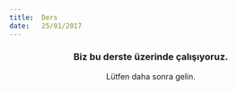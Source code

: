 ```yaml
---
title:  Ders
date:   25/01/2017
---
```


### <center>Biz bu derste üzerinde çalışıyoruz.</center>
<center>Lütfen daha sonra gelin.</center>